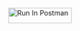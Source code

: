 [<img src="https://run.pstmn.io/button.svg" alt="Run In Postman" style="width: 128px; height: 32px;">](https://app.getpostman.com/run-collection/41591398-0c87eeef-92c7-4fff-b54b-ee7899da29aa?action=collection%2Ffork&source=rip_markdown&collection-url=entityId%3D41591398-0c87eeef-92c7-4fff-b54b-ee7899da29aa%26entityType%3Dcollection%26workspaceId%3Dc7cff446-061e-4b91-8c7d-93565dae4d89#?env%5BDelgadoHW2%5D=W3sia2V5IjoiSldUIiwidmFsdWUiOiIiLCJlbmFibGVkIjp0cnVlLCJ0eXBlIjoiYW55Iiwic2Vzc2lvblZhbHVlIjoiSldULi4uIiwiY29tcGxldGVTZXNzaW9uVmFsdWUiOiJKV1QgZXlKaGJHY2lPaUpJVXpJMU5pSXNJblI1Y0NJNklrcFhWQ0o5LmV5SnBaQ0k2SWpsallXWmlaRFJsTURVNVpqY3pNVGM1TkRFeFltVXpNalpoT0dNNE1tTTRPVGN3WlRJMlkySWlMQ0oxYzJWeWJtRnRaU0k2SW1KaGRHMWhiaUlzSW1saGRDSTZNVGMwTURnM016RXhObjAuQzRXbHdtRk5BSzgwa3hVZEIwQTNIWlFBUUc4UWkza042WFkyUjNEUGRNVSIsInNlc3Npb25JbmRleCI6MH1d)
